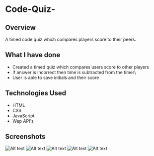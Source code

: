 # Code-Quiz-

## Overview

A timed code quiz which compares players score to their peers.

## What I have done

- Created a timed quiz which compares users score to other players
- If answer is incorrect then time is subtracted from the timer\
- User is able to save initials and their score

## Technologies Used

- HTML
- CSS
- JavaScript
- Wep API's

## Screenshots

![Alt text](Assets/screenshots/index1.png)
![Alt text](Assets/screenshots/score.png)
![Alt text](Assets/screenshots/css.png)
![Alt text](Assets/screenshots/scriptjs.png)
![Alt text](Assets/screenshots/scorejs.png)
